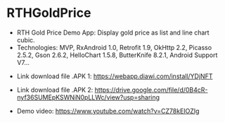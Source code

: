 # RTHGoldPrice
* RTH Gold Price Demo App: Display gold price as list and line chart cubic.
* Technologies: MVP, RxAndroid 1.0, Retrofit 1.9, OkHttp 2.2, Picasso 2.5.2, Gson 2.6.2, HelloChart 1.5.8, ButterKnife 8.2.1, Android Support V7...

- Link download file .APK 1: https://webapp.diawi.com/install/YDjNFT

- Link download file .APK 2: https://drive.google.com/file/d/0B4cR-nyf36SUMEpKSWNiN0pLLWc/view?usp=sharing

- Demo video: https://www.youtube.com/watch?v=CZ78kEIOZIg

